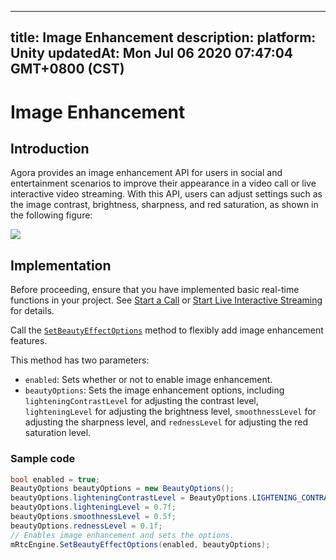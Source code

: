 
---
title: Image Enhancement
description: 
platform: Unity
updatedAt: Mon Jul 06 2020 07:47:04 GMT+0800 (CST)
---
# Image Enhancement
## Introduction

Agora provides an image enhancement API for users in social and entertainment scenarios to improve their appearance in a video call or live interactive video streaming. With this API, users can adjust settings such as the image contrast, brightness, sharpness, and red saturation, as shown in the following figure:

![](https://web-cdn.agora.io/docs-files/1553753660177)

## Implementation

Before proceeding, ensure that you have implemented basic real-time functions in your project. See [Start a  Call](../../en/Interactive%20Broadcast/start_call_unity.md) or [Start Live Interactive Streaming](../../en/Interactive%20Broadcast/start_live_unity.md) for details.

Call the [`SetBeautyEffectOptions`](https://docs.agora.io/en/Interactive%20Broadcast/API%20Reference/unity/classagora__gaming__rtc_1_1_i_rtc_engine.html#ad9c5e1a032d8c81c8e2a416a83ca0904) method to flexibly add image enhancement features.

This method has two parameters: 

- `enabled`: Sets whether or not to enable image enhancement.
- `beautyOptions`: Sets the image enhancement options, including `lighteningContrastLevel` for adjusting the contrast level, `lighteningLevel` for adjusting the brightness level, `smoothnessLevel` for adjusting the sharpness level, and `rednessLevel` for adjusting the red saturation level.

### Sample code

```c#
bool enabled = true;
BeautyOptions beautyOptions = new BeautyOptions();
beautyOptions.lighteningContrastLevel = BeautyOptions.LIGHTENING_CONTRAST_LEVEL.LIGHTENING_CONTRAST_HIGH;
beautyOptions.lighteningLevel = 0.7f;
beautyOptions.smoothnessLevel = 0.5f;
beautyOptions.rednessLevel = 0.1f;
// Enables image enhancement and sets the options.
mRtcEngine.SetBeautyEffectOptions(enabled, beautyOptions);
```
